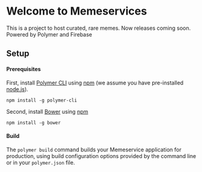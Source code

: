 # Welcome to Memeservices

This is a project to host curated, rare memes. Now releases coming soon.
Powered by Polymer and Firebase

## Setup

#### Prerequisites

First, install [Polymer CLI](https://github.com/Polymer/polymer-cli) using
[npm](https://www.npmjs.com) (we assume you have pre-installed [node.js](https://nodejs.org)).

    npm install -g polymer-cli

Second, install [Bower](https://bower.io/) using [npm](https://www.npmjs.com)

    npm install -g bower

#### Build

The `polymer build` command builds your Memeservice application for production, using build configuration options provided by the command line or in your `polymer.json` file.